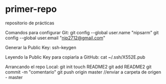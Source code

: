 primer-repo
===========

repositorio de prácticas

Comandos para configurar  Git:
 git config --global user.name "nipsarm"
 git config --global user.email "nip2712@gmail.com"

Generar la Public Key:
 ssh-keygen

Leyendo la Public Key para copiarla a GitHub:
 cat ~/.ssh/X552E.pub

Arrancando el repo Local:
	git init
	touch README2
	git add README2
	git commit -m "comentario"
	git push origin master  //enviar a carpeta de origen - master
